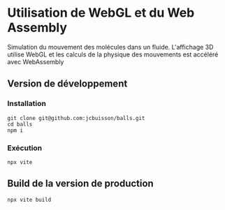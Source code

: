 # Utilisation de WebGL et du Web Assembly

Simulation du mouvement des molécules dans un fluide. L'affichage 3D utilise WebGL et les calculs de la physique des mouvements
est accéléré avec WebAssembly


## Version de développement

### Installation

```
git clone git@github.com:jcbuisson/balls.git
cd balls
npm i
```

### Exécution

```
npx vite
```

## Build de la version de production

```
npx vite build
```
